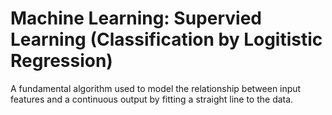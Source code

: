# Machine Learning:‌‌ Supervied Learning (Classification by Logitistic Regression)
A fundamental algorithm used to model the relationship between input features and a continuous output by fitting a straight line to the data.
